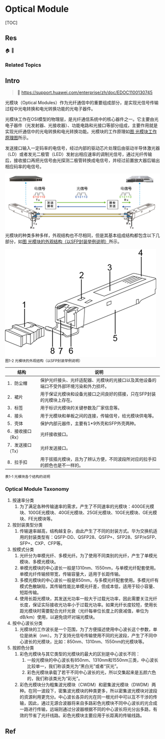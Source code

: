 # Optical Module

[TOC]



## Res
🏠 
🚧 


### Related Topics



## Intro
> 🔗 https://support.huawei.com/enterprise/zh/doc/EDOC1100130745

光模块（Optical Modules）作为光纤通信中的重要组成部分，是实现光信号传输过程中光电转换和电光转换功能的光电子器件。

光模块工作在OSI模型的物理层，是光纤通信系统中的核心器件之一。它主要由光电子器件（光发射器、光接收器）、功能电路和光接口等部分组成，主要作用就是实现光纤通信中的光电转换和电光转换功能。光模块的工作原理如[图 光模块工作原理图](https://support.huawei.com/enterprise/zh/doc/EDOC1100130745#zh-cn_concept_0246603274_fig114392414119)所示。

发送接口输入一定码率的电信号，经过内部的驱动芯片处理后由驱动半导体激光器（LD）或者发光二极管（LED）发射出相应速率的调制光信号，通过光纤传输后，接收接口再把光信号由光探测二极管转换成电信号，并经过前置放大器后输出相应码率的电信号。

![](../../../../../../Assets/Pics/Pasted%20image%2020240619201017.png)
光模块的种类多种多样，外观结构也不尽相同，但是其基本组成结构都包含以下几部分，如[图 光模块的外观结构（以SFP封装举例说明）](https://support.huawei.com/enterprise/zh/doc/EDOC1100130745#zh-cn_concept_0281940458_fig57401838358)所示。

![](../../../../../../Assets/Pics/Pasted%20image%2020240619201036.png)
<small>图1-2 光模块的外观结构（以SFP封装举例说明）</small>

| 结构         | 说明                                          |
| ---------- | ------------------------------------------- |
| 1．防尘帽      | 保护光纤接头、光纤适配器、光模块的光接口以及其他设备的端口不受外部环境污染和外力损坏。 |
| 2．裙片       | 用于保证光模块和设备光接口之间良好的搭接，只在SFP封装的光模块上存在。        |
| 3．标签       | 用于标识光模块的关键参数及厂家信息等。                         |
| 4．接头       | 用于光模块和单板之间的连接，传输信号，给光模块供电等。                 |
| 5．壳体       | 保护内部元器件，主要有1*9外壳和SFP外壳两种。                   |
| 6．接收接口（Rx） | 光纤接收接口。                                     |
| 7．发送接口（Tx） | 光纤发送接口。                                     |
| 8．拉手扣      | 用于拔插光模块，且为了辨认方便，不同波段所对应的拉手扣的颜色也是不一样的。       |
<small>表1-1 光模块各个结构的说明</small>


### Optical Module Taxonomy
1. 按速率分类
	1. 为了满足各种传输速率的需求，产生了不同速率的光模块：400GE光模块、100GE光模块、40GE光模块、25GE光模块、10GE光模块、GE光模块、FE光模块等。
2. 按封装类型分类
	1. 传输速率越高，结构越复杂，由此产生了不同的封装方式。华为交换机适用的封装类型有：QSFP-DD、QSFP28、QSFP+、SFP28、SFP/eSFP、SFP+、CXP、CFP等。
3. 按模式分类
	1. 光纤分为单模光纤、多模光纤。为了使用不同类别的光纤，产生了单模光模块、多模光模块。
	2. 单模光模块的中心波长一般是1310nm、1550nm，与单模光纤配套使用。单模光纤传输频带宽，传输容量大，适用于长距传输。
	3. 多模光模块的中心波长一般是850nm，与多模光纤配套使用。多模光纤有模式色散缺陷，其传输性能比单模光纤差，但成本低，适用于较小容量、短距传输。
	4. 使用长距光模块，其发送光功率一般大于过载光功率，因此需要关注光纤长度，保证实际接收光功率小于过载光功率。如果光纤长度较短，使用长距光模块时需要配合光纤光衰（光纤每单位长度上的衰减值，单位为dB/km）使用，以避免烧坏对端光模块。
4. 按中心波长分类
	1. 光模块的工作波长是一个范围，为了方便描述使用中心波长这个参数，单位是纳米（nm）。为了支持光信号传输使用不同的光波段，产生了不同中心波长的光模块，比如：850nm、1310nm、1550nm的光模块等。
5. 按颜色分类
	1. 彩色光模块与其它类型的光模块的最大的区别是中心波长不同：
		1. 一般光模块的中心波长有850nm、1310nm和1550nm三类，中心波长比较单一，我们称该类光为“黑白光”或者“灰光”。
		2. 彩色光模块承载了若干不同中心波长的光，所以交集起来是五颜六色的，我们称该类光为“彩光”。
	2. 彩色光模块分为粗集波光模块（CWDM）和密集波光模块（DWDM）两种。在同一波段下，密集波光模块的种类更多，所以密集波光模块对波段的资源利用更充分。中心波长各异的光在同一根光纤中可以互不干涉的传输，因此，通过无源合波器将来自多路彩色光模块不同中心波长的光合成一路进行传输，远端则通过分波器根据不同的中心波长将光分出多路，有效的节省了光纤线路。彩色光模块主要应用于长距离的传输线路。



## Ref
